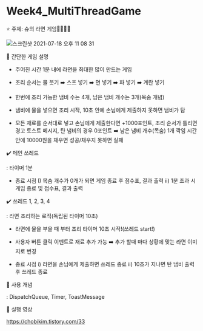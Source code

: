 # Week4_MultiThreadGame

 ️⭐️ 주제: 슈의 라면 게임👩🏻‍🍳🍜
 
 ![스크린샷 2021-07-18 오후 11 08 31](https://user-images.githubusercontent.com/77331348/126070840-64012a0a-1892-4554-be71-4630604f3b6c.png)


📌 간단한 게임 설명

- 주어진 시간 1분 내에 라면을 최대한 많이 만드는 게임

- 조리 순서는 물 붓기 ➡️ 스프 넣기 ➡️ 면 넣기 ➡️ 파 넣기 ➡️ 계란 넣기

- 한번에 조리 가능한 냄비 수는 4개, 남은 냄비 개수는 3개(목숨 개념)

- 냄비에 물을 넣으면 조리 시작, 10초 안에 손님에게 제출하지 못하면 냄비가 탐

- 모든 재료를 순서대로 넣고 손님에게 제출한다면 +1000포인트, 조리 순서가 틀리면 경고 토스트 메시지, 탄 냄비의 경우 0포인트 ➡️ 남은 냄비 개수(목숨) 1개 깍임
시간 안에 10000원을 채우면 성공/채우지 못하면 실패


✔️ 메인 쓰레드

: 타이머 1분 

- 종료 시점
I) 목숨 개수가 0개가 되면 게임 종료 후 점수표, 결과 출력
ii) 1분 초과 시 게임 종료 및 점수표, 결과 출력 


✔️ 쓰레드 1, 2, 3, 4 

: 라면 조리하는 로직(독립된 타이머 10초)

- 라면에 물을 부을 때 부터 조리 타이머 10초 시작!(쓰레드 start!)

- 사용자 버튼 클릭 이벤트로 재료 추가 가능 ➡️ 추가 할때 마다 상황에 맞는 라면 이미지로 변경

- 종료 시점
i) 라면을 손님에게 제출하면 쓰레드 종료
ii) 10초가 지나면 탄 냄비 출력 후 쓰레드 종료


📌 사용 개념

: DispatchQueue, Timer, ToastMessage


📌 실행 영상

https://chobikim.tistory.com/33
